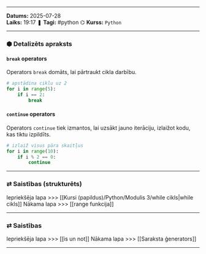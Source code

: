 ___

**Datums:** 2025-07-28   
**Laiks:** 19:17 
❚ **Tagi:** #python
⌬ **Kurss:**  `Python`

---
### ⬢ Detalizēts apraksts
#### `break` operators

Operators `break` domāts, lai pārtraukt cikla darbību.

```python
# apstādina ciklu uz 2
for i in range(5):
	if i == 2:
		break
```

#### `continue` operators

Operators `continue` tiek izmantos, lai uzsākt jauno iterāciju, izlaižot kodu, kas tiktu izpildīts.

```python
# izlaiž visus pāra skaitļus
for i in range(10):
	if i % 2 == 0:
		continue
```

---
### ⇄ Saistības (strukturēts)

Iepriekšēja lapa >>> [[Kursi (papildus)/Python/Modulis 3/while cikls|while cikls]]
Nākama lapa >>> [[range funkcija]]

---
### ⇄ Saistības

Iepriekšēja lapa >>> [[is un not]]
Nākama lapa >>> [[Saraksta ģenerators]]

___